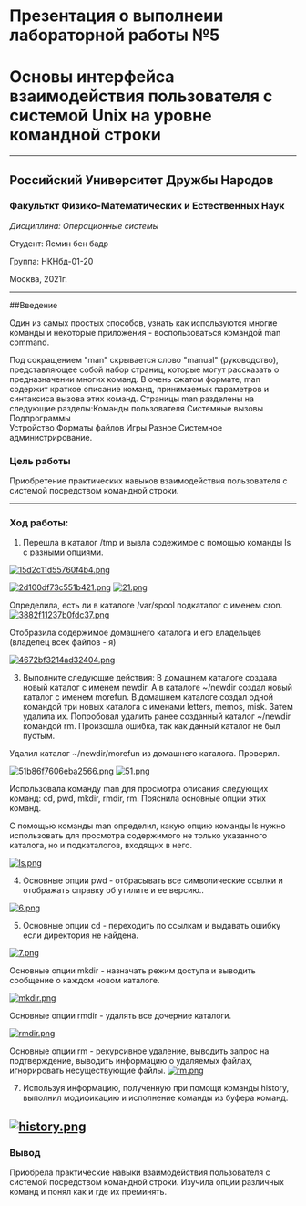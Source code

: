 # Презентация о выполнеии лабораторной работы №5
# Основы интерфейса взаимодействия пользователя с системой Unix на уровне командной строки

----

## Российский Университет Дружбы Народов

### Факульткт Физико-Математических и Естественных Наук

*Дисциплина: Операционные системы*

Студент: Ясмин бен бадр

Группа: НКНбд-01-20

Москва, 2021г.

----


##Введение

Один из самых простых способов, узнать как используются многие команды и некоторые приложения - воспользоваться командой man command.

Под сокращением "man" скрывается слово "manual" (руководство), представляющее собой набор страниц, которые могут рассказать  о предназначении многих команд. В очень сжатом формате, man содержит краткое описание команд, принимаемых параметров и синтаксиса вызова этих команд. Страницы man разделены на следующие разделы:Команды пользователя
Системные вызовы 
Подпрограммы  
Устройство 
Форматы файлов
Игры
Разное
Системное администрирование.

### Цель работы

Приобретение практических навыков взаимодействия пользователя с системой посредством командной строки.

----

### Ход работы:

   
1. Перешла в каталог /tmp и вывла содежимое с помощью команды ls с разными опциями.

[![15d2c11d55760f4b4.png](https://ic.wampi.ru/2021/05/12/15d2c11d55760f4b4.png)](https://wampi.ru/image/RwjNuBy)

[![2d100df73c551b421.png](https://ic.wampi.ru/2021/05/12/2d100df73c551b421.png)](https://wampi.ru/image/RwjNrbg)
[![21.png](https://ic.wampi.ru/2021/05/12/21.png)](https://wampi.ru/image/RwjNNFt)

Определила, есть ли в каталоге /var/spool подкаталог с именем cron.
[![3882f11237b0fdc37.png](https://ic.wampi.ru/2021/05/12/3882f11237b0fdc37.png)](https://wampi.ru/image/RwjN2mP)

Отобразила содержимое домашнего каталога и его владельцев (владелец всех файлов - я)

[![4672bf3214ad32404.png](https://ic.wampi.ru/2021/05/12/4672bf3214ad32404.png)](https://wampi.ru/image/RwjNLXY)

3.	Выполните следующие действия: В домашнем каталоге создала новый каталог с именем newdir. А в каталоге ~/newdir создал новый каталог с именем morefun. В домашнем каталоге создал одной командой три новых каталога с именами letters, memos, misk. Затем удалила их. Попробовал удалить ранее созданный каталог ~/newdir командой rm. Произошла ошибка, так как данный каталог не был пустым.

Удалил каталог ~/newdir/morefun из домашнего каталога. Проверил.

[![51b86f7606eba2566.png](https://ic.wampi.ru/2021/05/12/51b86f7606eba2566.png)](https://wampi.ru/image/RwjQbOH)
[![51.png](https://ic.wampi.ru/2021/05/12/51.png)](https://wampi.ru/image/RwjQ7x6)

Использовала команду man для просмотра описания следующих команд: cd, pwd, mkdir, rmdir, rm. Пояснила основные опции этих команд.

 С помощью команды man определил, какую опцию команды ls нужно использовать для просмотра содержимого не только указанного каталога, но и подкаталогов, входящих в него.

 [![ls.png](https://ic.wampi.ru/2021/05/13/ls.png)](https://wampi.ru/image/RwjQOys)


4.	Основные опции pwd - отбрасывать все символические ссылки и отображать справку об утилите и ее версию..
 
[![6.png](https://ic.wampi.ru/2021/05/13/6.png)](https://wampi.ru/image/RwjQMnQ)

5.	Основные опции cd - переходить по ссылкам и выдавать ошибку если директория не найдена.

[![7.png](https://ic.wampi.ru/2021/05/13/7.png)](https://wampi.ru/image/RwjQiuw)

 
Основные опции mkdir - назначать режим доступа и выводить сообщение о каждом новом каталоге.

[![mkdir.png](https://ic.wampi.ru/2021/05/13/mkdir.png)](https://wampi.ru/image/RwjQDyc)
 
Основные опции rmdir - удалять все дочерние каталоги.

[![rmdir.png](https://ic.wampi.ru/2021/05/13/rmdir.png)](https://wampi.ru/image/RwjQ1gZ)

Основные опции rm - рекурсивное удаление, выводить запрос на подтверждение, выводить информацию о удаляемых файлах, игнорировать несуществующие файлы.
[![rm.png](https://ic.wampi.ru/2021/05/13/rm.png)](https://wampi.ru/image/RwjQ4Uf)

7.	Используя информацию, полученную при помощи команды history, выполнил модификацию и исполнение команды из буфера команд.

[![history.png](https://ic.wampi.ru/2021/05/13/history.png)](https://wampi.ru/image/RwjQTSy)
----

### Вывод
Приобрела практические навыки взаимодействия пользователя с системой посредством командной строки. Изучила опции различных команд и понял как и где их преминять.